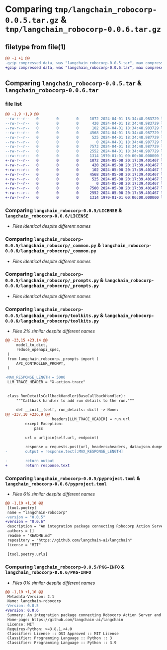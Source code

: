 # Comparing `tmp/langchain_robocorp-0.0.5.tar.gz` & `tmp/langchain_robocorp-0.0.6.tar.gz`

## filetype from file(1)

```diff
@@ -1 +1 @@
-gzip compressed data, was "langchain_robocorp-0.0.5.tar", max compression
+gzip compressed data, was "langchain_robocorp-0.0.6.tar", max compression
```

## Comparing `langchain_robocorp-0.0.5.tar` & `langchain_robocorp-0.0.6.tar`

### file list

```diff
@@ -1,9 +1,9 @@
--rw-r--r--   0        0        0     1072 2024-04-01 18:34:48.983729 langchain_robocorp-0.0.5/LICENSE
--rw-r--r--   0        0        0      420 2024-04-01 18:34:48.983729 langchain_robocorp-0.0.5/README.md
--rw-r--r--   0        0        0      102 2024-04-01 18:34:48.983729 langchain_robocorp-0.0.5/langchain_robocorp/__init__.py
--rw-r--r--   0        0        0     4568 2024-04-01 18:34:48.987729 langchain_robocorp-0.0.5/langchain_robocorp/_common.py
--rw-r--r--   0        0        0      525 2024-04-01 18:34:48.987729 langchain_robocorp-0.0.5/langchain_robocorp/_prompts.py
--rw-r--r--   0        0        0        0 2024-04-01 18:34:48.987729 langchain_robocorp-0.0.5/langchain_robocorp/py.typed
--rw-r--r--   0        0        0     7573 2024-04-01 18:34:48.987729 langchain_robocorp-0.0.5/langchain_robocorp/toolkits.py
--rw-r--r--   0        0        0     2552 2024-04-01 18:34:48.987729 langchain_robocorp-0.0.5/pyproject.toml
--rw-r--r--   0        0        0     1314 1970-01-01 00:00:00.000000 langchain_robocorp-0.0.5/PKG-INFO
+-rw-r--r--   0        0        0     1072 2024-05-08 20:17:39.401467 langchain_robocorp-0.0.6/LICENSE
+-rw-r--r--   0        0        0      420 2024-05-08 20:17:39.401467 langchain_robocorp-0.0.6/README.md
+-rw-r--r--   0        0        0      102 2024-05-08 20:17:39.401467 langchain_robocorp-0.0.6/langchain_robocorp/__init__.py
+-rw-r--r--   0        0        0     4568 2024-05-08 20:17:39.401467 langchain_robocorp-0.0.6/langchain_robocorp/_common.py
+-rw-r--r--   0        0        0      525 2024-05-08 20:17:39.401467 langchain_robocorp-0.0.6/langchain_robocorp/_prompts.py
+-rw-r--r--   0        0        0        0 2024-05-08 20:17:39.401467 langchain_robocorp-0.0.6/langchain_robocorp/py.typed
+-rw-r--r--   0        0        0     7500 2024-05-08 20:17:39.401467 langchain_robocorp-0.0.6/langchain_robocorp/toolkits.py
+-rw-r--r--   0        0        0     2552 2024-05-08 20:17:39.401467 langchain_robocorp-0.0.6/pyproject.toml
+-rw-r--r--   0        0        0     1314 1970-01-01 00:00:00.000000 langchain_robocorp-0.0.6/PKG-INFO
```

### Comparing `langchain_robocorp-0.0.5/LICENSE` & `langchain_robocorp-0.0.6/LICENSE`

 * *Files identical despite different names*

### Comparing `langchain_robocorp-0.0.5/langchain_robocorp/_common.py` & `langchain_robocorp-0.0.6/langchain_robocorp/_common.py`

 * *Files identical despite different names*

### Comparing `langchain_robocorp-0.0.5/langchain_robocorp/_prompts.py` & `langchain_robocorp-0.0.6/langchain_robocorp/_prompts.py`

 * *Files identical despite different names*

### Comparing `langchain_robocorp-0.0.5/langchain_robocorp/toolkits.py` & `langchain_robocorp-0.0.6/langchain_robocorp/toolkits.py`

 * *Files 2% similar despite different names*

```diff
@@ -23,15 +23,14 @@
     model_to_dict,
     reduce_openapi_spec,
 )
 from langchain_robocorp._prompts import (
     API_CONTROLLER_PROMPT,
 )
 
-MAX_RESPONSE_LENGTH = 5000
 LLM_TRACE_HEADER = "X-action-trace"
 
 
 class RunDetailsCallbackHandler(BaseCallbackHandler):
     """Callback handler to add run details to the run."""
 
     def __init__(self, run_details: dict) -> None:
@@ -237,10 +236,9 @@
                     headers[LLM_TRACE_HEADER] = run.url
         except Exception:
             pass
 
         url = urljoin(self.url, endpoint)
 
         response = requests.post(url, headers=headers, data=json.dumps(data))
-        output = response.text[:MAX_RESPONSE_LENGTH]
 
-        return output
+        return response.text
```

### Comparing `langchain_robocorp-0.0.5/pyproject.toml` & `langchain_robocorp-0.0.6/pyproject.toml`

 * *Files 6% similar despite different names*

```diff
@@ -1,10 +1,10 @@
 [tool.poetry]
 name = "langchain-robocorp"
-version = "0.0.5"
+version = "0.0.6"
 description = "An integration package connecting Robocorp Action Server and LangChain"
 authors = []
 readme = "README.md"
 repository = "https://github.com/langchain-ai/langchain"
 license = "MIT"
 
 [tool.poetry.urls]
```

### Comparing `langchain_robocorp-0.0.5/PKG-INFO` & `langchain_robocorp-0.0.6/PKG-INFO`

 * *Files 0% similar despite different names*

```diff
@@ -1,10 +1,10 @@
 Metadata-Version: 2.1
 Name: langchain-robocorp
-Version: 0.0.5
+Version: 0.0.6
 Summary: An integration package connecting Robocorp Action Server and LangChain
 Home-page: https://github.com/langchain-ai/langchain
 License: MIT
 Requires-Python: >=3.8.1,<4.0
 Classifier: License :: OSI Approved :: MIT License
 Classifier: Programming Language :: Python :: 3
 Classifier: Programming Language :: Python :: 3.9
```

